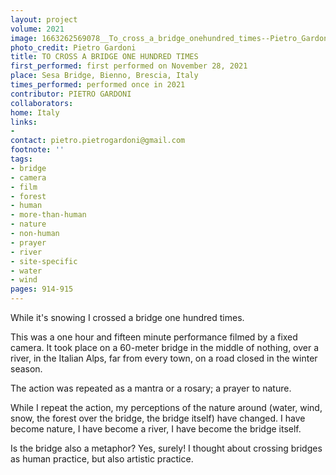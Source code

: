 ```yaml
---
layout: project
volume: 2021
image: 1663262569078__To_cross_a_bridge_onehundred_times--Pietro_Gardoni.jpg
photo_credit: Pietro Gardoni
title: TO CROSS A BRIDGE ONE HUNDRED TIMES
first_performed: first performed on November 28, 2021
place: Sesa Bridge, Bienno, Brescia, Italy
times_performed: performed once in 2021
contributor: PIETRO GARDONI
collaborators:
home: Italy
links:
-
contact: pietro.pietrogardoni@gmail.com
footnote: ''
tags:
- bridge
- camera
- film
- forest
- human
- more-than-human
- nature
- non-human
- prayer
- river
- site-specific
- water
- wind
pages: 914-915
---
```


While it's snowing I crossed a bridge one hundred times.

This was a one hour and fifteen minute performance filmed by a fixed camera. It took place on a 60-meter bridge in the middle of nothing, over a river, in the Italian Alps, far from every town, on a road closed in the winter season.

The action was repeated as a mantra or a rosary; a prayer to nature.

While I repeat the action, my perceptions of the nature around (water, wind, snow, the forest over the bridge, the bridge itself) have changed. I have become nature, I have become a river, I have become the bridge itself.

Is the bridge also a metaphor? Yes, surely! I thought about crossing bridges as human practice, but also artistic practice.